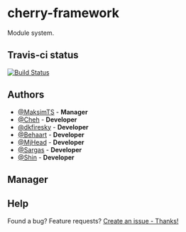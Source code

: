 # cherry-framework
Module system.

## Travis-ci status
[![Build Status](https://travis-ci.org/CherryFramework/cherry-framework.svg?branch=master)](https://travis-ci.org/CherryFramework/cherry-framework)

## Authors

* [@MaksimTS](https://github.com/MaksimTS) - **Manager**
* [@Cheh](https://github.com/cheh) - **Developer**
* [@dkfiresky](https://github.com/dkfiresky) - **Developer**
* [@Behaart](https://github.com/MakhonkoDenis) - **Developer**
* [@MjHead](https://github.com/MjHead) - **Developer**
* [@Sargas](https://github.com/SargasTM) - **Developer**
* [@Shin](https://github.com/shinTM) - **Developer**

## Manager



## Help
Found a bug? Feature requests? [Create an issue - Thanks!](https://github.com/CherryFramework/cherry-framework/issues/new)
